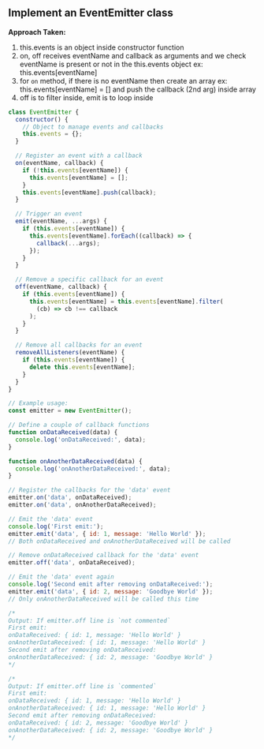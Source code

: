 ## Implement an EventEmitter class

<strong>Approach Taken:</strong>

1. this.events is an object inside constructor function
2. on, off receives eventName and callback as arguments and we check eventName is present or not in the this.events object ex: this.events[eventName]
3. for `on` method, if there is no eventName then create an array ex: this.events[eventName] = [] and push the callback (2nd arg) inside array
4. off is to filter inside, emit is to loop inside

```js
class EventEmitter {
  constructor() {
    // Object to manage events and callbacks
    this.events = {};
  }

  // Register an event with a callback
  on(eventName, callback) {
    if (!this.events[eventName]) {
      this.events[eventName] = [];
    }
    this.events[eventName].push(callback);
  }

  // Trigger an event
  emit(eventName, ...args) {
    if (this.events[eventName]) {
      this.events[eventName].forEach((callback) => {
        callback(...args);
      });
    }
  }

  // Remove a specific callback for an event
  off(eventName, callback) {
    if (this.events[eventName]) {
      this.events[eventName] = this.events[eventName].filter(
        (cb) => cb !== callback
      );
    }
  }

  // Remove all callbacks for an event
  removeAllListeners(eventName) {
    if (this.events[eventName]) {
      delete this.events[eventName];
    }
  }
}

// Example usage:
const emitter = new EventEmitter();

// Define a couple of callback functions
function onDataReceived(data) {
  console.log('onDataReceived:', data);
}

function onAnotherDataReceived(data) {
  console.log('onAnotherDataReceived:', data);
}

// Register the callbacks for the 'data' event
emitter.on('data', onDataReceived);
emitter.on('data', onAnotherDataReceived);

// Emit the 'data' event
console.log('First emit:');
emitter.emit('data', { id: 1, message: 'Hello World' });
// Both onDataReceived and onAnotherDataReceived will be called

// Remove onDataReceived callback for the 'data' event
emitter.off('data', onDataReceived);

// Emit the 'data' event again
console.log('Second emit after removing onDataReceived:');
emitter.emit('data', { id: 2, message: 'Goodbye World' });
// Only onAnotherDataReceived will be called this time

/*
Output: If emitter.off line is `not commented`
First emit:
onDataReceived: { id: 1, message: 'Hello World' }
onAnotherDataReceived: { id: 1, message: 'Hello World' }  
Second emit after removing onDataReceived:
onAnotherDataReceived: { id: 2, message: 'Goodbye World' }
*/

/*
Output: If emitter.off line is `commented`
First emit:
onDataReceived: { id: 1, message: 'Hello World' }
onAnotherDataReceived: { id: 1, message: 'Hello World' }  
Second emit after removing onDataReceived:
onDataReceived: { id: 2, message: 'Goodbye World' }       
onAnotherDataReceived: { id: 2, message: 'Goodbye World' }
*/
```
